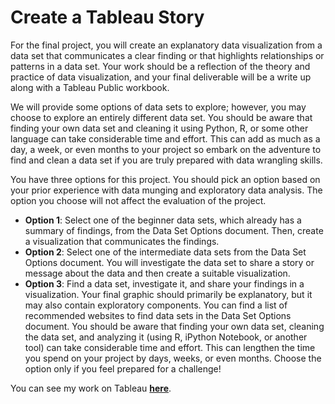 # Create a Tableau Story

For the final project, you will create an explanatory data visualization from a data set that communicates a clear finding or that highlights relationships or patterns in a data set. Your work should be a reflection of the theory and practice of data visualization, and your final deliverable will be a write up along with a Tableau Public workbook.

We will provide some options of data sets to explore; however, you may choose to explore an entirely different data set. You should be aware that finding your own data set and cleaning it using Python, R, or some other language can take considerable time and effort. This can add as much as a day, a week, or even months to your project so embark on the adventure to find and clean a data set if you are truly prepared with data wrangling skills.


You have three options for this project. You should pick an option based on your prior experience with data munging and exploratory data analysis. The option you choose will not affect the evaluation of the project.

- **Option 1**: Select one of the beginner data sets, which already has a summary of findings, from the Data Set Options document. Then, create a visualization that communicates the findings.
- **Option 2**: Select one of the intermediate data sets from the Data Set Options document. You will investigate the data set to share a story or message about the data and then create a suitable visualization.
- **Option 3**: Find a data set, investigate it, and share your findings in a visualization. Your final graphic should primarily be explanatory, but it may also contain exploratory components. You can find a list of recommended websites to find data sets in the Data Set Options document. You should be aware that finding your own data set, cleaning the data set, and analyzing it (using R, iPython Notebook, or another tool) can take considerable time and effort. This can lengthen the time you spend on your project by days, weeks, or even months. Choose the option only if you feel prepared for a challenge!





You can see my work on Tableau **[here](https://public.tableau.com/profile/jrreda#!/vizhome/UdacityDSND-CreateaTableauStoryProject/Story?publish=yes)**.
